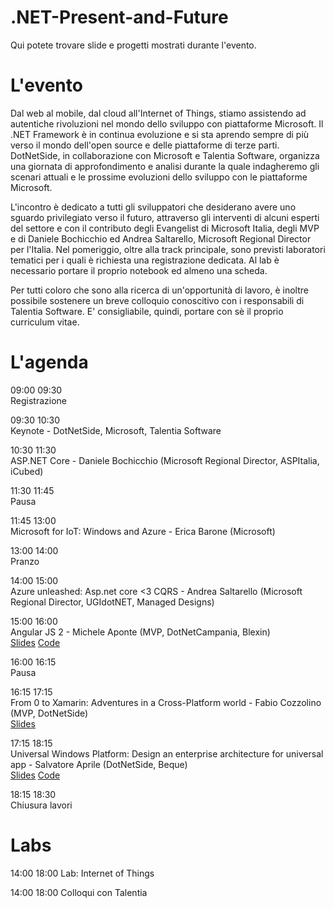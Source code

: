 # .NET-Present-and-Future
Qui potete trovare slide e progetti mostrati durante l'evento.

# L'evento
Dal web al mobile, dal cloud all'Internet of Things, stiamo assistendo ad autentiche rivoluzioni nel mondo dello sviluppo con piattaforme Microsoft. Il .NET Framework è in continua evoluzione e si sta aprendo sempre di più verso il mondo dell'open source e delle piattaforme di terze parti. DotNetSide, in collaborazione con Microsoft e Talentia Software, organizza una giornata di approfondimento e analisi durante la quale indagheremo gli scenari attuali e le prossime evoluzioni dello sviluppo con le piattaforme Microsoft. 

L'incontro è dedicato a tutti gli sviluppatori che desiderano avere uno sguardo privilegiato verso il futuro, attraverso gli interventi di alcuni esperti del settore e con il contributo degli Evangelist di Microsoft Italia, degli MVP e di Daniele Bochicchio ed Andrea Saltarello, Microsoft Regional Director per l'Italia. Nel pomeriggio, oltre alla track principale, sono previsti laboratori tematici per i quali è richiesta una registrazione dedicata. Al lab è necessario portare il proprio notebook ed almeno una scheda.

Per tutti coloro che sono alla ricerca di un'opportunità di lavoro, è inoltre possibile sostenere un breve colloquio conoscitivo con i responsabili di Talentia Software. E' consigliabile, quindi, portare con sè il proprio curriculum vitae.

# L'agenda
09:00 09:30  
Registrazione  

09:30 10:30  
Keynote - DotNetSide, Microsoft, Talentia Software  

10:30 11:30  
ASP.NET Core - Daniele Bochicchio (Microsoft Regional Director, ASPItalia, iCubed)  

11:30 11:45  
Pausa  

11:45 13:00  
Microsoft for IoT: Windows and Azure - Erica Barone (Microsoft)  

13:00 14:00  
Pranzo  

14:00 15:00  
Azure unleashed: Asp.net core &lt;3 CQRS - Andrea Saltarello (Microsoft Regional Director, UGIdotNET, Managed Designs)  

15:00 16:00  
Angular JS 2 - Michele Aponte (MVP, DotNetCampania, Blexin)   
[Slides](https://github.com/DotNetSide/.NET-Present-and-Future/tree/gh-pages/04%20Angular%20JS%202) [Code](https://github.com/apomic80)

16:00 16:15  
Pausa  

16:15 17:15  
From 0 to Xamarin: Adventures in a Cross-Platform world - Fabio Cozzolino (MVP, DotNetSide)  
[Slides](https://github.com/DotNetSide/.NET-Present-and-Future/tree/gh-pages/05%20From%200%20to%20Xamarin%20-%20Adventures%20in%20a%20Cross%20Platform%20world)

17:15 18:15  
Universal Windows Platform: Design an enterprise architecture for universal app - Salvatore Aprile (DotNetSide, Beque)  
[Slides](https://github.com/DotNetSide/.NET-Present-and-Future/tree/gh-pages/06%20Universal%20Windows%20Platform%20-%20Design%20an%20enterprise%20architecture%20for%20universal%20app) [Code](https://github.com/DotNetSide/.NET-Present-and-Future/tree/gh-pages/06%20Universal%20Windows%20Platform%20-%20Design%20an%20enterprise%20architecture%20for%20universal%20app)

18:15 18:30  
Chiusura lavori

# Labs
14:00 18:00 
Lab: Internet of Things  

14:00 18:00 
Colloqui con Talentia
